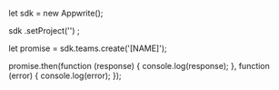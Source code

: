 let sdk = new Appwrite();

sdk
    .setProject('')
;

let promise = sdk.teams.create('[NAME]');

promise.then(function (response) {
    console.log(response);
}, function (error) {
    console.log(error);
});